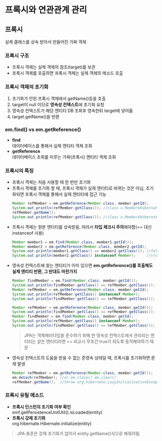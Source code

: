 # 프록시와 연관관계 관리
## 프록시
실제 클래스를 상속 받아서 만들어진 가짜 객체  

### 프록시 구조
* 프록시 객체는 실제 객체의 참조(target)를 보관
* 프록시 객체를 호출하면 프록시 객체는 실제 객체의 메소드 호출

### 프록시 객체의 초기화
1. 초기화가 안된 프록시 객체에서 getName()등을 호출
2. target이 null 이므로 **영속성 컨텍스트**에 초기화 요청
3. 영속성 컨텍스트가 해당 엔티티 DB 조회후 영속한뒤 target에 넣어줌
4. target.getName()을 반환

### em.find() vs em.getReference()
* **find**  
  데이터베이스를 통해서 실제 엔티티 객체 조회
* **getReference**  
  데이터베이스 조회를 미루는 가짜(프록시) 엔티티 객체 조회  



### 프록시의 특징
* 프록시 객체는 처음 사용할 때 한 번만 초기화
* 프록시 객체를 초기화 할 때, 프록시 객체가 실제 엔티티로 바뀌는 것은 아님, 초기화되면 프록시 객체를 통해서 실제 엔티티에 접근 가능
  ```java
  Member refMember = em.getReference(Member.class, member.getId);
  System.out.println(refMember.getClass()); //class x.Member$HibernateProxy$xxxxxxx
  refMember.getName();
  System.out.println(refMember.getClass()); //class x.Member$HibernateProxy$xxxxxxx
  ```
* 프록시 객체는 원본 엔티티를 상속받음, 따라서 **타입 체크시 주의**해야함(== 대신 instanceof 사용)
  ```java
  Member member1 = em.find(Member.class, member1.getId());
  Member member2 = em.getReference(Member.class, member2.getId);
  System.out.println(member1.getClass() == member2.getClass()); //false
  System.out.println(member2.getClass() instanceof Member);     //true
  ```
* 영속성 컨텍스트에 찾는 엔티티가 이미 있으면 **em.getReference()를 호출해도 실제 엔티티 반환, 그 반대도 마찬가지**
  ```java
  Member findMember = em.find(Member.class, member.getId());
  System.out.println(findMember.getClass() == refMember.getClass()); //class x.Member
  Member refMember = em.getReference(Member.class, member.getId);
  System.out.println(refMember.getClass() instanceof Member);        //class x.Member
  System.out.println(findMember.getClass() == refMember.getClass()); //true
  ```
  ```java
  Member refMember = em.getReference(Member.class, member.getId());
  System.out.println(findMember.getClass() == refMember.getClass()); //class x.Member$HibernateProxy$xxxxxxx
  Member findMember = em.find(Member.class, member.getId);
  System.out.println(refMember.getClass() instanceof Member);        //class x.Member$HibernateProxy$xxxxxxx
  System.out.println(findMember.getClass() == refMember.getClass()); //true
  ```
  > JPA는 객체패러다임을 준수하기 위해 한 영속성 컨텍스트에서 관리되는 엔티티는 같은 엔티티라면 == 비교시 무조건 true가 되도록 동작해야하기 때문  
* 영속성 컨텍스트의 도움을 받을 수 없는 준영속 상태일 때, 프록시를 초기화하면 문제 발생
  ```java
  Member refMember = em.getReference(Member.class, member.getId());
  em.detach(refMember); //or em.close() em.clear()
  refMember.getName();  //throw org.hibernate.LazyInitializationException
  ```
### 프록시 유틸 메소드
* **프록시 인스턴의 초기화 여부 확인**  
  emf.getPersistenceUnitUtil().isLoaded(entity)
* **프록시 강제 초기화**  
  org.hibernate.Hibernate.initialize(entity)  
> JPA 표준은 강제 초기화가 없어서 entity.getName()식으로 해줘야됨  


  
  
